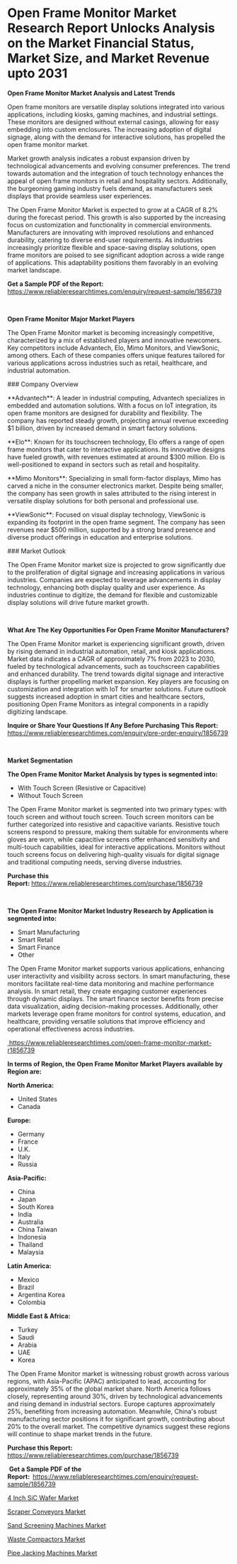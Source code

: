 <p><h1>Open Frame Monitor Market Research Report Unlocks Analysis on the Market Financial Status, Market Size, and Market Revenue upto 2031</h1></p><p><strong>Open Frame Monitor Market Analysis and Latest Trends</strong></p>
<p><p>Open frame monitors are versatile display solutions integrated into various applications, including kiosks, gaming machines, and industrial settings. These monitors are designed without external casings, allowing for easy embedding into custom enclosures. The increasing adoption of digital signage, along with the demand for interactive solutions, has propelled the open frame monitor market.</p><p>Market growth analysis indicates a robust expansion driven by technological advancements and evolving consumer preferences. The trend towards automation and the integration of touch technology enhances the appeal of open frame monitors in retail and hospitality sectors. Additionally, the burgeoning gaming industry fuels demand, as manufacturers seek displays that provide seamless user experiences.</p><p>The Open Frame Monitor Market is expected to grow at a CAGR of 8.2% during the forecast period. This growth is also supported by the increasing focus on customization and functionality in commercial environments. Manufacturers are innovating with improved resolutions and enhanced durability, catering to diverse end-user requirements. As industries increasingly prioritize flexible and space-saving display solutions, open frame monitors are poised to see significant adoption across a wide range of applications. This adaptability positions them favorably in an evolving market landscape.</p></p>
<p><strong>Get a Sample PDF of the Report:&nbsp;</strong> <a href="https://www.reliableresearchtimes.com/enquiry/request-sample/1856739?utm_campaign=1593&utm_medium=2&utm_source=Github&utm_content=ia&utm_term=20102024&utm_id=open-frame-monitor">https://www.reliableresearchtimes.com/enquiry/request-sample/1856739</a></p>
<p>&nbsp;</p>
<p><strong>Open Frame Monitor Major Market Players</strong></p>
<p><p>The Open Frame Monitor market is becoming increasingly competitive, characterized by a mix of established players and innovative newcomers. Key competitors include Advantech, Elo, Mimo Monitors, and ViewSonic, among others. Each of these companies offers unique features tailored for various applications across industries such as retail, healthcare, and industrial automation.</p><p>### Company Overview</p><p>**Advantech**: A leader in industrial computing, Advantech specializes in embedded and automation solutions. With a focus on IoT integration, its open frame monitors are designed for durability and flexibility. The company has reported steady growth, projecting annual revenue exceeding $1 billion, driven by increased demand in smart factory solutions.</p><p>**Elo**: Known for its touchscreen technology, Elo offers a range of open frame monitors that cater to interactive applications. Its innovative designs have fueled growth, with revenues estimated at around $300 million. Elo is well-positioned to expand in sectors such as retail and hospitality.</p><p>**Mimo Monitors**: Specializing in small form-factor displays, Mimo has carved a niche in the consumer electronics market. Despite being smaller, the company has seen growth in sales attributed to the rising interest in versatile display solutions for both personal and professional use.</p><p>**ViewSonic**: Focused on visual display technology, ViewSonic is expanding its footprint in the open frame segment. The company has seen revenues near $500 million, supported by a strong brand presence and diverse product offerings in education and enterprise solutions.</p><p>### Market Outlook</p><p>The Open Frame Monitor market size is projected to grow significantly due to the proliferation of digital signage and increasing applications in various industries. Companies are expected to leverage advancements in display technology, enhancing both display quality and user experience. As industries continue to digitize, the demand for flexible and customizable display solutions will drive future market growth.</p></p>
<p>&nbsp;</p>
<p><strong>What Are The Key Opportunities For Open Frame Monitor Manufacturers?</strong></p>
<p><p>The Open Frame Monitor market is experiencing significant growth, driven by rising demand in industrial automation, retail, and kiosk applications. Market data indicates a CAGR of approximately 7% from 2023 to 2030, fueled by technological advancements, such as touchscreen capabilities and enhanced durability. The trend towards digital signage and interactive displays is further propelling market expansion. Key players are focusing on customization and integration with IoT for smarter solutions. Future outlook suggests increased adoption in smart cities and healthcare sectors, positioning Open Frame Monitors as integral components in a rapidly digitizing landscape.</p></p>
<p><strong>Inquire or Share Your Questions If Any Before Purchasing This Report:</strong> <a href="https://www.reliableresearchtimes.com/enquiry/pre-order-enquiry/1856739?utm_campaign=1593&utm_medium=2&utm_source=Github&utm_content=ia&utm_term=20102024&utm_id=open-frame-monitor">https://www.reliableresearchtimes.com/enquiry/pre-order-enquiry/1856739</a></p>
<p>&nbsp;</p>
<p><strong>Market Segmentation</strong></p>
<p><strong>The Open Frame Monitor Market Analysis by types is segmented into:</strong></p>
<p><ul><li>With Touch Screen (Resistive or Capacitive)</li><li>Without Touch Screen</li></ul></p>
<p><p>The Open Frame Monitor market is segmented into two primary types: with touch screen and without touch screen. Touch screen monitors can be further categorized into resistive and capacitive variants. Resistive touch screens respond to pressure, making them suitable for environments where gloves are worn, while capacitive screens offer enhanced sensitivity and multi-touch capabilities, ideal for interactive applications. Monitors without touch screens focus on delivering high-quality visuals for digital signage and traditional computing needs, serving diverse industries.</p></p>
<p><strong>Purchase this Report:&nbsp;</strong><a href="https://www.reliableresearchtimes.com/purchase/1856739?utm_campaign=1593&utm_medium=2&utm_source=Github&utm_content=ia&utm_term=20102024&utm_id=open-frame-monitor">https://www.reliableresearchtimes.com/purchase/1856739</a></p>
<p>&nbsp;</p>
<p><strong>The Open Frame Monitor Market Industry Research by Application is segmented into:</strong></p>
<p><ul><li>Smart Manufacturing</li><li>Smart Retail</li><li>Smart Finance</li><li>Other</li></ul></p>
<p><p>The Open Frame Monitor market supports various applications, enhancing user interactivity and visibility across sectors. In smart manufacturing, these monitors facilitate real-time data monitoring and machine performance analysis. In smart retail, they create engaging customer experiences through dynamic displays. The smart finance sector benefits from precise data visualization, aiding decision-making processes. Additionally, other markets leverage open frame monitors for control systems, education, and healthcare, providing versatile solutions that improve efficiency and operational effectiveness across industries.</p></p>
<p><a href="https://www.reliableresearchtimes.com/open-frame-monitor-market-r1856739?utm_campaign=1593&utm_medium=2&utm_source=Github&utm_content=ia&utm_term=20102024&utm_id=open-frame-monitor">&nbsp;https://www.reliableresearchtimes.com/open-frame-monitor-market-r1856739</a></p>
<p><strong>In terms of Region, the Open Frame Monitor Market Players available by Region are:</strong></p>
<p>
    <p> <strong> North America: </strong>
        <ul>
            <li>United States</li>
            <li>Canada</li>
        </ul>
        </p> 
    <p> <strong> Europe: </strong>
        <ul>
            <li>Germany</li>
            <li>France</li>
            <li>U.K.</li>
            <li>Italy</li>
            <li>Russia</li>
        </ul>
        </p> 
    <p> <strong> Asia-Pacific: </strong>
        <ul>
            <li>China</li>
            <li>Japan</li>
            <li>South Korea</li>
            <li>India</li>
            <li>Australia</li>
            <li>China Taiwan</li>
            <li>Indonesia</li>
            <li>Thailand</li>
            <li>Malaysia</li>
        </ul>
        </p> 
    <p> <strong> Latin America: </strong>
        <ul>
            <li>Mexico</li>
            <li>Brazil</li>
            <li>Argentina Korea</li>
            <li>Colombia</li>
        </ul>
        </p> 
    <p> <strong> Middle East & Africa: </strong>
        <ul>
            <li>Turkey</li>
            <li>Saudi</li>
            <li>Arabia</li>
            <li>UAE</li>
            <li>Korea</li>
        </ul>
    </p>
    </p>
<p><p>The Open Frame Monitor market is witnessing robust growth across various regions, with Asia-Pacific (APAC) anticipated to lead, accounting for approximately 35% of the global market share. North America follows closely, representing around 30%, driven by technological advancements and rising demand in industrial sectors. Europe captures approximately 25%, benefiting from increasing automation. Meanwhile, China's robust manufacturing sector positions it for significant growth, contributing about 20% to the overall market. The competitive dynamics suggest these regions will continue to shape market trends in the future.</p></p>
<p><strong>Purchase this Report: </strong><a href="https://www.reliableresearchtimes.com/purchase/1856739?utm_campaign=1593&utm_medium=2&utm_source=Github&utm_content=ia&utm_term=20102024&utm_id=open-frame-monitor">https://www.reliableresearchtimes.com/purchase/1856739</a></p>
<p>&nbsp;<strong>Get a Sample PDF of the Report:&nbsp;&nbsp;</strong><a href="https://www.reliableresearchtimes.com/enquiry/request-sample/1856739?utm_campaign=1593&utm_medium=2&utm_source=Github&utm_content=ia&utm_term=20102024&utm_id=open-frame-monitor">https://www.reliableresearchtimes.com/enquiry/request-sample/1856739</a></p>
<p><strong></strong></p>
<p><p><a href="https://github.com/AshikRahman665/Market-Research-Report-List-1/blob/main/4-inch-sic-wafer-market.md?utm_campaign=1593&utm_medium=2&utm_source=Github&utm_content=ia&utm_term=20102024&utm_id=open-frame-monitor">4 Inch SiC Wafer Market</a></p><p><a href="https://www.linkedin.com/pulse/scraper-conveyors-market-analysis-product-segmentation-vxkye?utm_campaign=1593&utm_medium=2&utm_source=Github&utm_content=ia&utm_term=20102024&utm_id=open-frame-monitor">Scraper Conveyors Market</a></p><p><a href="https://www.linkedin.com/pulse/analyzing-global-sand-screening-machines-market-growth-prospects-3hvwe?utm_campaign=1593&utm_medium=2&utm_source=Github&utm_content=ia&utm_term=20102024&utm_id=open-frame-monitor">Sand Screening Machines Market</a></p><p><a href="https://www.linkedin.com/pulse/waste-compactors-market-segmentation-geographical-regions-xzwxf?utm_campaign=1593&utm_medium=2&utm_source=Github&utm_content=ia&utm_term=20102024&utm_id=open-frame-monitor">Waste Compactors Market</a></p><p><a href="https://www.linkedin.com/pulse/global-pipe-jacking-machines-market-product-types-applications-gdqef?utm_campaign=1593&utm_medium=2&utm_source=Github&utm_content=ia&utm_term=20102024&utm_id=open-frame-monitor">Pipe Jacking Machines Market</a></p></p>